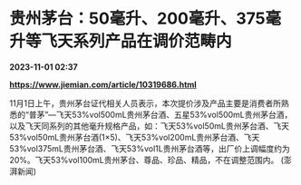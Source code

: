 # 贵州茅台：50毫升、200毫升、375毫升等飞天系列产品在调价范畴内

**2023-11-01 02:37**

**https://www.jiemian.com/article/10319686.html**

11月1日上午，贵州茅台证代相关人员表示，本次提价涉及产品主要是消费者所熟悉的“普茅”—飞天53%vol500mL贵州茅台酒、五星53%vol500mL贵州茅台酒，以及飞天同系列的其他毫升规格产品，如：飞天53%vol50mL贵州茅台酒、飞天53%vol50mL贵州茅台酒(1×5)、飞天53%vol200mL贵州茅台酒、飞天53%vol375mL贵州茅台酒、飞天53%vol1L贵州茅台酒等，出厂价上调幅度约为20%。飞天53%vol100mL贵州茅台、尊品、珍品、精品，不在调整范围内。 (澎湃新闻)